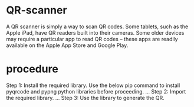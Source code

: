 # QR-scanner
A QR scanner is simply a way to scan QR codes. Some tablets, such as the Apple iPad, have QR readers built into their cameras. Some older devices may require a particular app to read QR codes – these apps are readily available on the Apple App Store and Google Play.
# procedure
Step 1: Install the required library. Use the below pip command to install pyqrcode and pypng python libraries before proceeding. ...
Step 2: Import the required library. ...
Step 3: Use the library to generate the QR.
